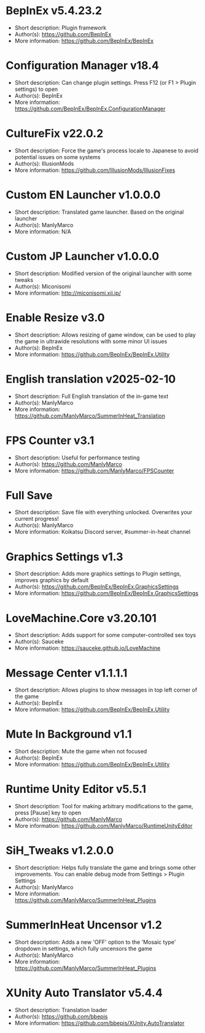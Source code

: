 # BepInEx v5.4.23.2
- Short description: Plugin framework
- Author(s):         https://github.com/BepInEx
- More information:  https://github.com/BepInEx/BepInEx

# Configuration Manager v18.4
- Short description: Can change plugin settings. Press F12 (or F1 > Plugin settings) to open
- Author(s):         BepInEx
- More information:  https://github.com/BepInEx/BepInEx.ConfigurationManager

# CultureFix v22.0.2
- Short description: Force the game's process locale to Japanese to avoid potential issues on some systems
- Author(s):         IllusionMods
- More information:  https://github.com/IllusionMods/IllusionFixes

# Custom EN Launcher v1.0.0.0
- Short description: Translated game launcher. Based on the original launcher
- Author(s):         ManlyMarco
- More information:  N/A

# Custom JP Launcher v1.0.0.0
- Short description: Modified version of the original launcher with some tweaks
- Author(s):         Miconisomi
- More information:  http://miconisomi.xii.jp/

# Enable Resize v3.0
- Short description: Allows resizing of game window, can be used to play the game in ultrawide resolutions with some minor UI issues
- Author(s):         BepInEx
- More information:  https://github.com/BepInEx/BepInEx.Utility

# English translation v2025-02-10
- Short description: Full English translation of the in-game text
- Author(s):         ManlyMarco
- More information:  https://github.com/ManlyMarco/SummerInHeat_Translation

# FPS Counter v3.1
- Short description: Useful for performance testing
- Author(s):         https://github.com/ManlyMarco
- More information:  https://github.com/ManlyMarco/FPSCounter

# Full Save
- Short description: Save file with everything unlocked. Overwrites your current progress!
- Author(s):         ManlyMarco
- More information:  Koikatsu Discord server, #summer-in-heat channel

# Graphics Settings v1.3
- Short description: Adds more graphics settings to Plugin settings, improves graphics by default
- Author(s):         https://github.com/BepInEx/BepInEx.GraphicsSettings
- More information:  https://github.com/BepInEx/BepInEx.GraphicsSettings

# LoveMachine.Core v3.20.101
- Short description: Adds support for some computer-controlled sex toys
- Author(s):         Sauceke
- More information:  https://sauceke.github.io/LoveMachine

# Message Center v1.1.1.1
- Short description: Allows plugins to show messages in top left corner of the game
- Author(s):         BepInEx
- More information:  https://github.com/BepInEx/BepInEx.Utility

# Mute In Background v1.1
- Short description: Mute the game when not focused
- Author(s):         BepInEx
- More information:  https://github.com/BepInEx/BepInEx.Utility

# Runtime Unity Editor v5.5.1
- Short description: Tool for making arbitrary modifications to the game, press [Pause] key to open
- Author(s):         https://github.com/ManlyMarco
- More information:  https://github.com/ManlyMarco/RuntimeUnityEditor

# SiH_Tweaks v1.2.0.0
- Short description: Helps fully translate the game and brings some other improvements. You can enable debug mode from Settings > Plugin Settings
- Author(s):         ManlyMarco
- More information:  https://github.com/ManlyMarco/SummerInHeat_Plugins

# SummerInHeat Uncensor v1.2
- Short description: Adds a new 'OFF' option to the 'Mosaic type' dropdown in settings, which fully uncensors the game
- Author(s):         ManlyMarco
- More information:  https://github.com/ManlyMarco/SummerInHeat_Plugins

# XUnity Auto Translator v5.4.4
- Short description: Translation loader
- Author(s):         https://github.com/bbepis
- More information:  https://github.com/bbepis/XUnity.AutoTranslator

